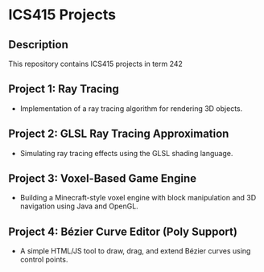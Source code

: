 # ICS415 Projects

## Description
This repository contains ICS415 projects in term 242

## Project 1: Ray Tracing
- Implementation of a ray tracing algorithm for rendering 3D objects.
  
## Project 2: GLSL Ray Tracing Approximation
- Simulating ray tracing effects using the GLSL shading language.

## Project 3: Voxel-Based Game Engine
- Building a Minecraft-style voxel engine with block manipulation and 3D navigation using Java and OpenGL.

## Project 4: Bézier Curve Editor (Poly Support)
- A simple HTML/JS tool to draw, drag, and extend Bézier curves using control points.
